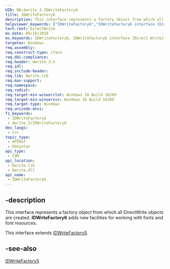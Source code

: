 ```yaml
---
UID: NN:dwrite_3.IDWriteFactory6
title: IDWriteFactory6
description: This interface represents a factory object from which all DirectWrite objects are created. **IDWriteFactory6** adds new facilities for working with fonts and font resources.
helpviewer_keywords: ["IDWriteFactory6","IDWriteFactory6 interface [Direct Write]","IDWriteFactory6 interface [Direct Write]","described","directwrite.idwritefactory6","dwrite_3/IDWriteFactory6"]
tech.root: DirectWrite
ms.date: 09/10/2019
ms.keywords: IDWriteFactory6, IDWriteFactory6 interface [Direct Write], IDWriteFactory6 interface [Direct Write],described, directwrite.idwritefactory6, dwrite_3/IDWriteFactory6
targetos: Windows
req.assembly: 
req.construct-type: iface
req.ddi-compliance: 
req.header: dwrite_3.h
req.idl: 
req.include-header: 
req.lib: Dwrite.lib
req.max-support: 
req.namespace: 
req.redist: 
req.target-min-winverclnt: Windows 10 Build 16299
req.target-min-winversvr: Windows 10 Build 16299
req.target-type: Windows
req.unicode-ansi: 
f1_keywords:
 - IDWriteFactory6
 - dwrite_3/IDWriteFactory6
dev_langs:
 - c++
topic_type:
 - APIRef
 - kbSyntax
api_type:
 - COM
api_location:
 - Dwrite.lib
 - Dwrite.dll
api_name:
 - IDWriteFactory6
---
```


## -description

This interface represents a factory object from which all DirectWrite objects are created. **IDWriteFactory6** adds new facilities for working with fonts and font resources.

This interface extends [IDWriteFactory5](./nn-dwrite_3-idwritefactory5.md).

## -see-also

[IDWriteFactory5](./nn-dwrite_3-idwritefactory5.md)
